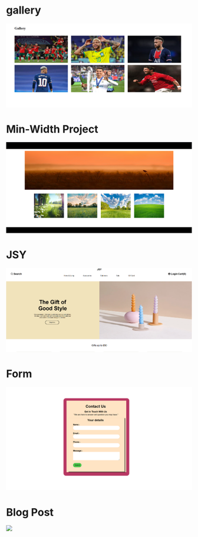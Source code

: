 <h1>gallery</h1>
<a href="https://dynamic-taffy-40f38f.netlify.app/"><img src="Gallery-Media/img/Media.png"></a>

<h1>Min-Width Project</h1>
<a href="https://frolicking-zuccutto-307b3f.netlify.app/"><img src="Min-width/layout.png"></a>

<h1>JSY</h1>
<a href="https://unrivaled-cactus-411f73.netlify.app/"><img src="nav/nav.png"></a>

<h1>Form</h1>
<a href="https://dynamic-flan-21091e.netlify.app/"><img src="Mquary-Exam/m-1.png"></a>

<h1>Blog Post</h1>
<a href="https://kaleidoscopic-churros-3bf0fe.netlify.app/"><img src="Mquary-Exam/m-2.png"></a>
